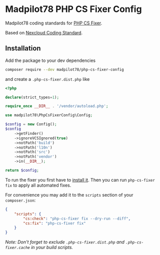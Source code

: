 # Madpilot78 PHP CS Fixer Config

Madpilot78 coding standards for [PHP CS Fixer](https://github.com/FriendsOfPHP/PHP-CS-Fixer).

Based on [Nexcloud Coding Standard](https://github.com/nextcloud/coding-standard).

## Installation

Add the package to your dev dependencies

```bash
composer require --dev madpilot78/php-cs-fixer-config
```

and create a `.php-cs-fixer.dist.php` like

```php
<?php

declare(strict_types=1);

require_once __DIR__ . '/vendor/autoload.php';

use madpilot78\PhpCsFixerConfig\Config;

$config = new Config();
$config
	->getFinder()
	->ignoreVCSIgnored(true)
	->notPath('build')
	->notPath('l10n')
	->notPath('src')
	->notPath('vendor')
	->in(__DIR__);

return $config;
```

To run the fixer you first have to [install it](https://github.com/FriendsOfPhp/PHP-CS-Fixer#installation). Then you can run `php-cs-fixer fix` to apply all automated fixes.

For convenience you may add it to the `scripts` section of your `composer.json`:

```json
{
    "scripts": {
        "cs:check": "php-cs-fixer fix --dry-run --diff",
        "cs:fix": "php-cs-fixer fix"
    }
}
```

*Note: Don't forget to exclude `.php-cs-fixer.dist.php` and `.php-cs-fixer.cache` in your build scripts.*
